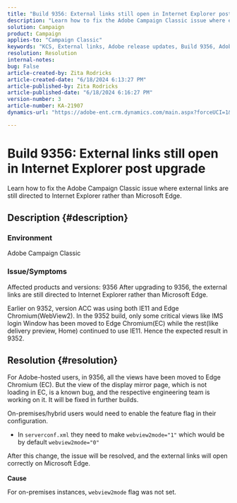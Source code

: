 ```yaml
---
title: "Build 9356: External links still open in Internet Explorer post upgrade"
description: "Learn how to fix the Adobe Campaign Classic issue where external links are still directed to Internet Explorer rather than Microsoft Edge."
solution: Campaign
product: Campaign
applies-to: "Campaign Classic"
keywords: "KCS, External links, Adobe release updates, Build 9356, Adobe Build Updates "
resolution: Resolution
internal-notes: 
bug: False
article-created-by: Zita Rodricks
article-created-date: "6/18/2024 6:13:27 PM"
article-published-by: Zita Rodricks
article-published-date: "6/18/2024 6:16:27 PM"
version-number: 3
article-number: KA-21907
dynamics-url: "https://adobe-ent.crm.dynamics.com/main.aspx?forceUCI=1&pagetype=entityrecord&etn=knowledgearticle&id=ec06e272-9e2d-ef11-840a-002248084fbb"

---
```

# Build 9356: External links still open in Internet Explorer post upgrade


Learn how to fix the Adobe Campaign Classic issue where external links are still directed to Internet Explorer rather than Microsoft Edge.

## Description {#description}


### Environment

Adobe Campaign Classic

### Issue/Symptoms

Affected products and versions: 9356 After upgrading to 9356, the external links are still directed to Internet Explorer rather than Microsoft Edge.

Earlier on 9352, version ACC was using both IE11 and Edge Chromium(WebView2). In the 9352 build, only some critical views like IMS login Window has been moved to Edge Chromium(EC) while the rest(like delivery preview, Home) continued to use IE11. Hence the expected result in 9352.


## Resolution {#resolution}


For Adobe-hosted users, in 9356, all the views have been moved to Edge Chromium (EC). But the view of the display mirror page, which is not loading in EC, is a known bug, and the respective engineering team is working on it. It will be fixed in further builds.

On-premises/hybrid users would need to enable the feature flag in their configuration.

- In `serverconf.xml` they need to make `webview2mode="1"` which would be by default `webview2mode="0"`


After this change, the issue will be resolved, and the external links will open correctly on Microsoft Edge.
<br> <br><b>Cause</b>


For on-premises instances, `webview2mode` flag was not set.


